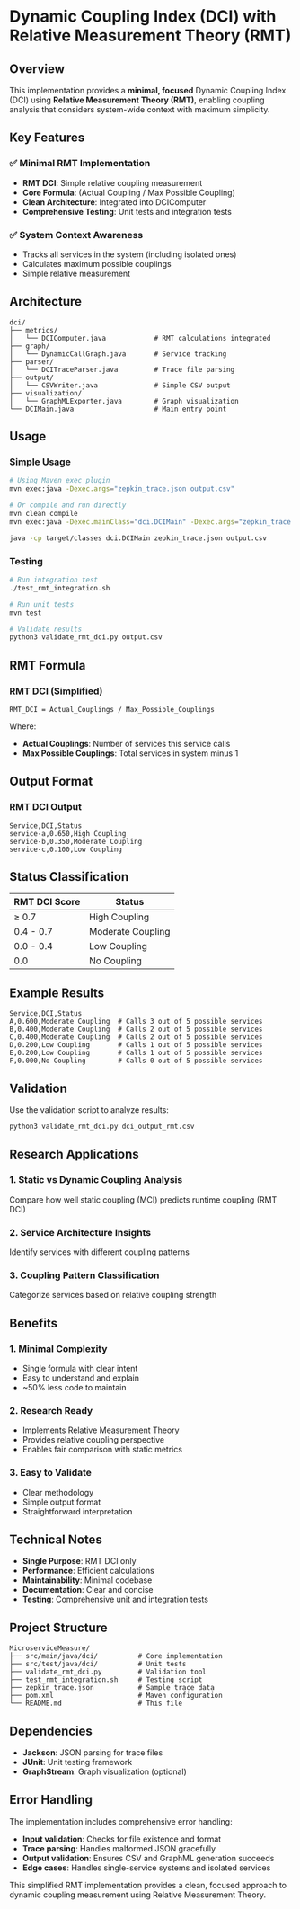 # Dynamic Coupling Index (DCI) with Relative Measurement Theory (RMT)

## Overview

This implementation provides a **minimal, focused** Dynamic Coupling Index (DCI) using **Relative Measurement Theory (RMT)**, enabling coupling analysis that considers system-wide context with maximum simplicity.

## Key Features

### ✅ **Minimal RMT Implementation**

- **RMT DCI**: Simple relative coupling measurement
- **Core Formula**: (Actual Coupling / Max Possible Coupling)
- **Clean Architecture**: Integrated into DCIComputer
- **Comprehensive Testing**: Unit tests and integration tests

### ✅ **System Context Awareness**

- Tracks all services in the system (including isolated ones)
- Calculates maximum possible couplings
- Simple relative measurement

## Architecture

```
dci/
├── metrics/
│   └── DCIComputer.java            # RMT calculations integrated
├── graph/
│   └── DynamicCallGraph.java       # Service tracking
├── parser/
│   └── DCITraceParser.java         # Trace file parsing
├── output/
│   └── CSVWriter.java              # Simple CSV output
├── visualization/
│   └── GraphMLExporter.java        # Graph visualization
└── DCIMain.java                    # Main entry point
```

## Usage

### Simple Usage

```bash
# Using Maven exec plugin
mvn exec:java -Dexec.args="zepkin_trace.json output.csv"

# Or compile and run directly
mvn clean compile
mvn exec:java -Dexec.mainClass="dci.DCIMain" -Dexec.args="zepkin_trace.json test_output.csv"

java -cp target/classes dci.DCIMain zepkin_trace.json output.csv
```

### Testing

```bash
# Run integration test
./test_rmt_integration.sh

# Run unit tests
mvn test

# Validate results
python3 validate_rmt_dci.py output.csv
```

## RMT Formula

### RMT DCI (Simplified)

```
RMT_DCI = Actual_Couplings / Max_Possible_Couplings
```

Where:

- **Actual Couplings**: Number of services this service calls
- **Max Possible Couplings**: Total services in system minus 1

## Output Format

### RMT DCI Output

```csv
Service,DCI,Status
service-a,0.650,High Coupling
service-b,0.350,Moderate Coupling
service-c,0.100,Low Coupling
```

## Status Classification

| RMT DCI Score | Status            |
| ------------- | ----------------- |
| ≥ 0.7         | High Coupling     |
| 0.4 - 0.7     | Moderate Coupling |
| 0.0 - 0.4     | Low Coupling      |
| 0.0           | No Coupling       |

## Example Results

```csv
Service,DCI,Status
A,0.600,Moderate Coupling  # Calls 3 out of 5 possible services
B,0.400,Moderate Coupling  # Calls 2 out of 5 possible services
C,0.400,Moderate Coupling  # Calls 2 out of 5 possible services
D,0.200,Low Coupling       # Calls 1 out of 5 possible services
E,0.200,Low Coupling       # Calls 1 out of 5 possible services
F,0.000,No Coupling        # Calls 0 out of 5 possible services
```

## Validation

Use the validation script to analyze results:

```bash
python3 validate_rmt_dci.py dci_output_rmt.csv
```

## Research Applications

### 1. **Static vs Dynamic Coupling Analysis**

Compare how well static coupling (MCI) predicts runtime coupling (RMT DCI)

### 2. **Service Architecture Insights**

Identify services with different coupling patterns

### 3. **Coupling Pattern Classification**

Categorize services based on relative coupling strength

## Benefits

### 1. **Minimal Complexity**

- Single formula with clear intent
- Easy to understand and explain
- ~50% less code to maintain

### 2. **Research Ready**

- Implements Relative Measurement Theory
- Provides relative coupling perspective
- Enables fair comparison with static metrics

### 3. **Easy to Validate**

- Clear methodology
- Simple output format
- Straightforward interpretation

## Technical Notes

- **Single Purpose**: RMT DCI only
- **Performance**: Efficient calculations
- **Maintainability**: Minimal codebase
- **Documentation**: Clear and concise
- **Testing**: Comprehensive unit and integration tests

## Project Structure

```
MicroserviceMeasure/
├── src/main/java/dci/          # Core implementation
├── src/test/java/dci/          # Unit tests
├── validate_rmt_dci.py         # Validation tool
├── test_rmt_integration.sh     # Testing script
├── zepkin_trace.json           # Sample trace data
├── pom.xml                     # Maven configuration
└── README.md                   # This file
```

## Dependencies

- **Jackson**: JSON parsing for trace files
- **JUnit**: Unit testing framework
- **GraphStream**: Graph visualization (optional)

## Error Handling

The implementation includes comprehensive error handling:

- **Input validation**: Checks for file existence and format
- **Trace parsing**: Handles malformed JSON gracefully
- **Output validation**: Ensures CSV and GraphML generation succeeds
- **Edge cases**: Handles single-service systems and isolated services

This simplified RMT implementation provides a clean, focused approach to dynamic coupling measurement using Relative Measurement Theory.
